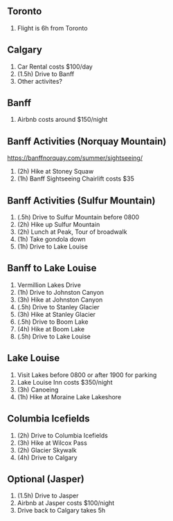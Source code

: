 ## Toronto
1. Flight is 6h from Toronto

## Calgary
1. Car Rental costs $100/day
2. (1.5h) Drive to Banff
3. Other activites?

## Banff
1. Airbnb costs around $150/night

## Banff Activities (Norquay Mountain)
https://banffnorquay.com/summer/sightseeing/
1. (2h) Hike at Stoney Squaw
1. (1h) Banff Sightseeing Chairlift costs $35

## Banff Activities (Sulfur Mountain)
1. (.5h) Drive to Sulfur Mountain before 0800
2. (2h) Hike up Sulfur Mountain
3. (2h) Lunch at Peak, Tour of broadwalk
4. (1h) Take gondola down
5. (1h) Drive to Lake Louise

## Banff to Lake Louise
1. Vermillion Lakes Drive
2. (1h) Drive to Johnston Canyon
3. (3h) Hike at Johnston Canyon
4. (.5h) Drive to Stanley Glacier 
5. (3h) Hike at Stanley Glacier 
6. (.5h) Drive to Boom Lake
6. (4h) Hike at Boom Lake
6. (.5h) Drive to Lake Louise

## Lake Louise
1. Visit Lakes before 0800 or after 1900 for parking
2. Lake Louise Inn costs $350/night
3. (3h) Canoeing
4. (1h) Hike at Moraine Lake Lakeshore

## Columbia Icefields
1. (2h) Drive to Columbia Icefields
2. (3h) Hike at Wilcox Pass
3. (2h) Glacier Skywalk
4. (4h) Drive to Calgary

## Optional (Jasper)
1. (1.5h) Drive to Jasper
2. Airbnb at Jasper costs $100/night
3. Drive back to Calgary takes 5h